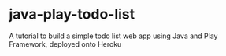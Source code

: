 java-play-todo-list
===================

A tutorial to build a simple todo list web app using Java and Play Framework, deployed onto Heroku